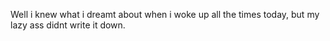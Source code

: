 Well i knew what i dreamt about when i woke up all the times today, but my lazy ass didnt write it down.